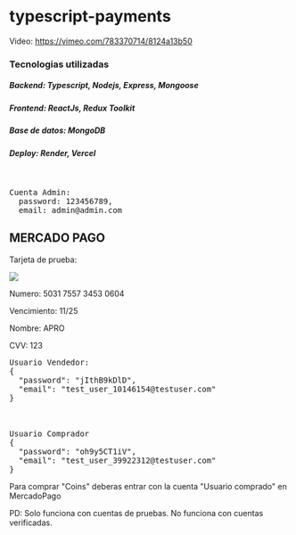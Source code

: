 # typescript-payments

Video: https://vimeo.com/783370714/8124a13b50


<h3>Tecnologias utilizadas</h3>

<h5>Backend: Typescript, Nodejs, Express, Mongoose</h5>
<h5>Frontend: ReactJs, Redux Toolkit</h5>
<h5>Base de datos: MongoDB</h5>
<h5>Deploy: Render, Vercel</h5>

<br/>

<pre>
Cuenta Admin:
  password: 123456789,
  email: admin@admin.com
</pre>

<h2>MERCADO PAGO</h2>

<p>Tarjeta de prueba: </p>
<img src='https://user-images.githubusercontent.com/48653253/208971375-167af2ec-5d00-4375-8a25-d4052fd44e8a.png'/>
<p>Numero: 5031 7557 3453 0604</p>	
<p>Vencimiento: 11/25</p>
<p>Nombre: APRO</p>
<p>CVV: 123</p>

<pre>
Usuario Vendedor:
{
  "password": "jIthB9kDlD",
  "email": "test_user_10146154@testuser.com"
}



Usuario Comprador
{
  "password": "oh9y5CT1iV",
  "email": "test_user_39922312@testuser.com"
}
</pre>

Para comprar "Coins" deberas entrar con la cuenta "Usuario comprado" en MercadoPago

PD: Solo funciona con cuentas de pruebas. No funciona con cuentas verificadas.
